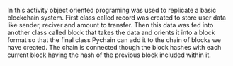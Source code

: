 In this activity object oriented programing was used to replicate a basic blockchain system. First class called record was created to store user data like sender, reciver and amount to transfer. Then this data was fed into another class called block that takes the data and orients it into a block format so that the final class Pychain can add it to the chain of blocks we have created. The chain is connected though the block hashes with each current block having the hash of the previous block included within it.
